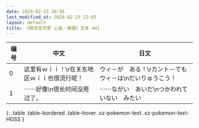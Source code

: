 ```yaml
---
date: 2020-02-23 20:56
last_modified_at: 2020-02-23 22:03
layout: default
title: 《精灵宝可梦 心金／魂银》文本 441
---
```

| 编号 | 中文 | 日文 |
| ---- | ---- | ---- |
| 0 | 这里有ｗｉｉ！\r在关东地区ｗｉｉ也很流行呢！ | ウィ－が　ある！\rカント－でも　ウィ－は\nだいりゅうこう！ |
| 1 | ⋯⋯好像\n很长时间没用过了。 | ⋯⋯ながい　あいだ\nつかわれて　いない　みたい |
{: .table .table-bordered .table-hover .xz-pokemon-text .xz-pokemon-text-HGSS }
